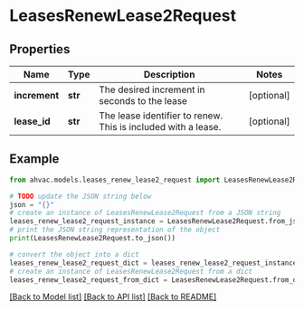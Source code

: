 # LeasesRenewLease2Request


## Properties

Name | Type | Description | Notes
------------ | ------------- | ------------- | -------------
**increment** | **str** | The desired increment in seconds to the lease | [optional] 
**lease_id** | **str** | The lease identifier to renew. This is included with a lease. | [optional] 

## Example

```python
from ahvac.models.leases_renew_lease2_request import LeasesRenewLease2Request

# TODO update the JSON string below
json = "{}"
# create an instance of LeasesRenewLease2Request from a JSON string
leases_renew_lease2_request_instance = LeasesRenewLease2Request.from_json(json)
# print the JSON string representation of the object
print(LeasesRenewLease2Request.to_json())

# convert the object into a dict
leases_renew_lease2_request_dict = leases_renew_lease2_request_instance.to_dict()
# create an instance of LeasesRenewLease2Request from a dict
leases_renew_lease2_request_from_dict = LeasesRenewLease2Request.from_dict(leases_renew_lease2_request_dict)
```
[[Back to Model list]](../README.md#documentation-for-models) [[Back to API list]](../README.md#documentation-for-api-endpoints) [[Back to README]](../README.md)


